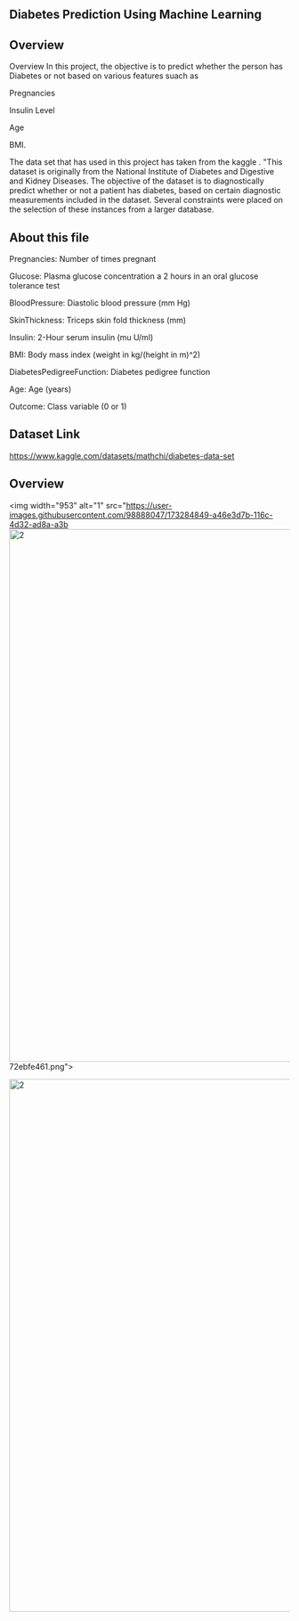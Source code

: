 ## Diabetes Prediction Using Machine Learning


## Overview

Overview
In this project, the objective is to predict whether the person has Diabetes or not based on various features suach as

Pregnancies

Insulin Level

Age

BMI.

 The data set that has used in this project has taken from the kaggle . "This dataset is originally from the National Institute of Diabetes and Digestive and Kidney Diseases. The objective of the dataset is to diagnostically predict whether or not a patient has diabetes, based on certain diagnostic measurements included in the dataset. Several constraints were placed on the selection of these instances from a larger database.
## About this file

Pregnancies: Number of times pregnant

Glucose: Plasma glucose concentration a 2 hours in an oral glucose tolerance test

BloodPressure: Diastolic blood pressure (mm Hg)

SkinThickness: Triceps skin fold thickness (mm)

Insulin: 2-Hour serum insulin (mu U/ml)

BMI: Body mass index (weight in kg/(height in m)^2)

DiabetesPedigreeFunction: Diabetes pedigree function

Age: Age (years)

Outcome: Class variable (0 or 1)
## Dataset Link

https://www.kaggle.com/datasets/mathchi/diabetes-data-set


##  Overview

<img width="953" alt="1" src="https://user-images.githubusercontent.com/98888047/173284849-a46e3d7b-116c-4d32-ad8a-a3b<img width="957" alt="2" src="https://user-images.githubusercontent.com/98888047/173284865-5085eade-81e3-4091-9a8e-c95fef7a1c3e.png">
72ebfe461.png">


<img width="957" alt="2" src="https://user-images.githubusercontent.com/98888047/173284962-83c015e6-54e2-4714-983a-e98e53c3e7a2.png">
